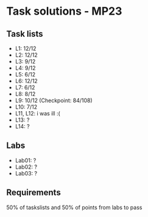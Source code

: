 # Task solutions - MP23

## Task lists
- L1: 12/12       
- L2: 12/12       
- L3: 9/12          
- L4: 9/12                  
- L5: 6/12           
- L6: 12/12           
- L7: 6/12        
- L8: 8/12                
- L9: 10/12 (Checkpoint: 84/108) 
- L10: 7/12
- L11, L12: i was ill :(
- L13: ?
- L14: ?

## Labs
- Lab01: ?  
- Lab02: ?        
- Lab03: ?


## Requirements
50% of taskslists and 50% of points from labs to pass